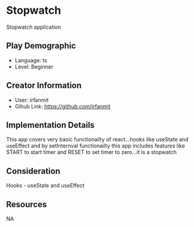 # Stopwatch

Stopwatch application

## Play Demographic

- Language: ts
- Level: Beginner

## Creator Information

- User: irfanmit
- Gihub Link: https://github.com/irfanmit

## Implementation Details

This app covers very basic functionailty of react...hooks like useState and useEffect and by setInternval functionailty
this app includes features like START to start timer and RESET to set timer to zero...it is a stopwatch

## Consideration

Hooks - useState and useEffect

## Resources

NA
